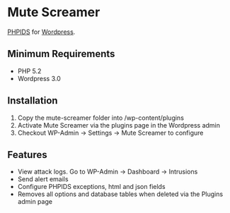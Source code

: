 # Mute Screamer #

[PHPIDS](http://phpids.org/) for [Wordpress](http://wordpress.org/).

## Minimum Requirements ##

* PHP 5.2
* Wordpress 3.0

## Installation ##

1. Copy the mute-screamer folder into /wp-content/plugins
2. Activate Mute Screamer via the plugins page in the Wordpress admin
3. Checkout WP-Admin -> Settings -> Mute Screamer to configure

## Features ##

* View attack logs. Go to WP-Admin -> Dashboard -> Intrusions
* Send alert emails
* Configure PHPIDS exceptions, html and json fields
* Removes all options and database tables when deleted via the Plugins admin page
